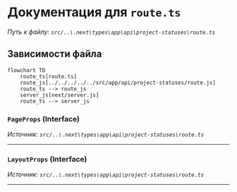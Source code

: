 # Документация для `route.ts`

*Путь к файлу: `src/..\.next\types\app\api\project-statuses\route.ts`*

## Зависимости файла

```mermaid
flowchart TD
    route_ts[route.ts]
    route_js[../../../../../src/app/api/project-statuses/route.js]
    route_ts --> route_js
    server_js[next/server.js]
    route_ts --> server_js
```

### `PageProps` (Interface)

*Источник: `src/..\.next\types\app\api\project-statuses\route.ts`*

---
### `LayoutProps` (Interface)

*Источник: `src/..\.next\types\app\api\project-statuses\route.ts`*

---
